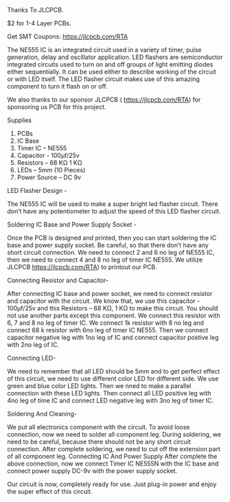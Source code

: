 Thanks To JLCPCB.

$2 for 1-4 Layer PCBs.

Get SMT Coupons: https://jlcpcb.com/RTA


The NE555 IC is an integrated circuit used in a variety of timer, pulse generation, delay and oscillator application.
LED flashers are  semiconductor integrated circuits used to turn on and off groups of light emitting diodes either sequentially.
It can be used either to describe working of the circuit or with LED itself. The LED flasher circuit makes use of this amazing component to turn it flash on or off.

 We also thanks to our sponsor JLCPCB ( https://jlcpcb.com/RTA) for sponsoring  us PCB for this project.
 

Supplies
1. PCBs
2. IC Base
3. Timer IC – NE555
4. Capacitor - 100µf/25v
5. Resistors – 68 KΩ
                1 KΩ
6. LEDs – 5mm (10 Pieces)
7. Power Source – DC 9v


LED Flasher Design - 

The NE555 IC will be used to make a super bright led flasher circuit. There don’t have any potentiometer to adjust the speed of this LED flasher circuit.



Soldering IC Base and Power Supply Socket - 

Once the PCB is designed and printed, then you can start soldering the IC base and power supply socket. Be careful, so that there don’t have any short circuit connection. We need to connect 2 and 6 no leg of NE555 IC, then we need to connect 4 and 8 no leg of timer IC NE555.  We utilize JLCPCB  https://jlcpcb.com/RTA) to printout our PCB.


Connecting Resistor and Capacitor- 

After connecting IC base and power socket, we need to connect resistor and capacitor with the circuit. We know that, we use this capacitor - 100µf/25v and this Resistors – 68 KΩ, 1 KΩ to make this circuit. You should not use another parts except this component. We connect this resistor with 6, 7 and 8 no leg of timer IC. We connect 1k resistor with 8 no leg and connect 68 k resistor with 6no leg of timer IC NE555. Then we connect capacitor negative leg with 
 1no leg of IC and connect capacitor postive leg with 2no leg of IC.

Connecting LED-

We need to remember that all LED should be 5mm and to get perfect effect of this circuit, we need to use different color LED for different side. We use green and blue color LED lights. Then we nned to make a parallel connection with these LED lights. Then connect all LED positive leg with 4no leg of time IC and connect LED negative leg with 3no leg of timer IC.


Soldering And Cleaning-

We put all electronics component with the circuit. To avoid loose connection, now we need to solder all component leg. During soldering, we need to be careful, because there should not be any short circuit connection. After complete soldering, we need to cut off the extension part of all component leg.
Connecting IC And Power Supply
After complete the above connection, now we connect Timer IC NE555N with the IC base and connect power supply DC-9v with the power supply socket. 

Our circuit is now, completely ready for use. Just plug-in power and enjoy the super effect of this circuit.
